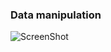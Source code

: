 ### Data manipulation

![ScreenShot](https://github.com/shnlee-ds/VAXproject/blob/master/Data%20manipulation/manipulation%20process.png)

